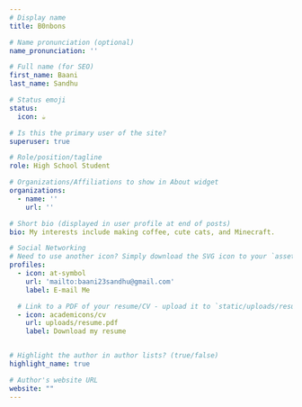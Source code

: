 ```yaml
---
# Display name
title: B0nbons

# Name pronunciation (optional)
name_pronunciation: ''

# Full name (for SEO)
first_name: Baani
last_name: Sandhu

# Status emoji
status:
  icon: ☕️

# Is this the primary user of the site?
superuser: true

# Role/position/tagline
role: High School Student

# Organizations/Affiliations to show in About widget
organizations:
  - name: ''
    url: ''

# Short bio (displayed in user profile at end of posts)
bio: My interests include making coffee, cute cats, and Minecraft.

# Social Networking
# Need to use another icon? Simply download the SVG icon to your `assets/media/icons/` folder.
profiles:
  - icon: at-symbol
    url: 'mailto:baani23sandhu@gmail.com'
    label: E-mail Me

  # Link to a PDF of your resume/CV - upload it to `static/uploads/resume.pdf`
  - icon: academicons/cv
    url: uploads/resume.pdf
    label: Download my resume


# Highlight the author in author lists? (true/false)
highlight_name: true

# Author's website URL
website: ""
---
```



